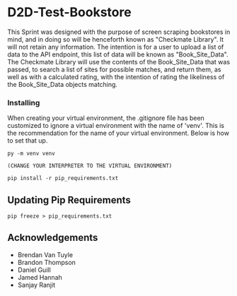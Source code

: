 # D2D-Test-Bookstore

This Sprint was designed with the purpose of screen scraping bookstores in mind, and in doing so will be henceforth known as "Checkmate Library".  It will not retain any information.  The intention is for a user to upload a list of data to the API endpoint, this list of data will be known as "Book_Site_Data".  The Checkmate Library will use the contents of the Book_Site_Data that was passed, to search a list of sites for possible matches, and return them, as well as with a calculated rating, with the intention of rating the likeliness of the Book_Site_Data objects matching.

### Installing

When creating your virtual environment, the .gitignore file has been customized to ignore a virtual environment with the name of 'venv'.  This is the recommendation for the name of your virtual environment.  Below is how to set that up.

``` 
py -m venv venv

(CHANGE YOUR INTERPRETER TO THE VIRTUAL ENVIRONMENT)

pip install -r pip_requirements.txt 
```

## Updating Pip Requirements

```
pip freeze > pip_requirements.txt
```

## Acknowledgements

* Brendan Van Tuyle
* Brandon Thompson
* Daniel Guill
* Jamed Hannah
* Sanjay Ranjit
